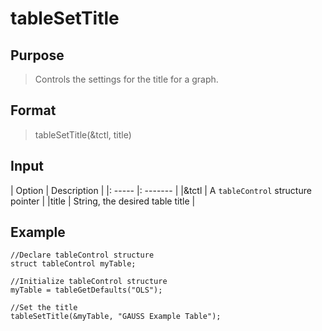# tableSetTitle

## Purpose
> Controls the settings for the title for a graph.

## Format
> tableSetTitle(&tctl, title)

## Input
| Option | Description |
|: ----- |: ------- |
|&tctl  | A `tableControl` structure pointer |
|title | String, the desired table title |

## Example
```
//Declare tableControl structure
struct tableControl myTable;

//Initialize tableControl structure
myTable = tableGetDefaults("OLS");

//Set the title
tableSetTitle(&myTable, "GAUSS Example Table");
```
